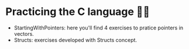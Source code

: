 # Practicing the C language 👩‍💻

- StartingWithPointers: here you'll find 4 exercises to pratice pointers in vectors.
- Structs: exercises developed with Structs concept.
